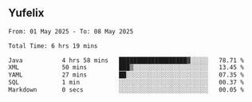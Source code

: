 ## Yufelix

<!--START_SECTION:waka-->

```txt
From: 01 May 2025 - To: 08 May 2025

Total Time: 6 hrs 19 mins

Java           4 hrs 58 mins   ███████████████████▓░░░░░   78.71 %
XML            50 mins         ███▒░░░░░░░░░░░░░░░░░░░░░   13.45 %
YAML           27 mins         ██░░░░░░░░░░░░░░░░░░░░░░░   07.35 %
SQL            1 min           ░░░░░░░░░░░░░░░░░░░░░░░░░   00.37 %
Markdown       0 secs          ░░░░░░░░░░░░░░░░░░░░░░░░░   00.05 %
```

<!--END_SECTION:waka-->

